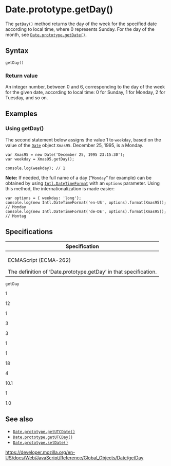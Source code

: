 Date.prototype.getDay()
=======================

The `getDay()` method returns the day of the week for the specified date according to local time, where 0 represents Sunday. For the day of the month, see [`Date.prototype.getDate()`](getdate).

Syntax
------

    getDay()

### Return value

An integer number, between 0 and 6, corresponding to the day of the week for the given date, according to local time: 0 for Sunday, 1 for Monday, 2 for Tuesday, and so on.

Examples
--------

### Using getDay()

The second statement below assigns the value 1 to `weekday`, based on the value of the [`Date`](../date) object `Xmas95`. December 25, 1995, is a Monday.

    var Xmas95 = new Date('December 25, 1995 23:15:30');
    var weekday = Xmas95.getDay();

    console.log(weekday); // 1

**Note:** If needed, the full name of a day (“`Monday`” for example) can be obtained by using [`Intl.DateTimeFormat`](../intl/datetimeformat) with an `options` parameter. Using this method, the internationalization is made easier:

    var options = { weekday: 'long'};
    console.log(new Intl.DateTimeFormat('en-US', options).format(Xmas95));
    // Monday
    console.log(new Intl.DateTimeFormat('de-DE', options).format(Xmas95));
    // Montag

Specifications
--------------

<table><colgroup><col style="width: 100%" /></colgroup><thead><tr class="header"><th>Specification</th></tr></thead><tbody><tr class="odd"><td><p>ECMAScript (ECMA-262)<br />
</p><span class="small">The definition of ‘Date.prototype.getDay’ in that specification.</span></td></tr></tbody></table>

`getDay`

1

12

1

3

3

1

1

18

4

10.1

1

1.0

See also
--------

-   [`Date.prototype.getUTCDate()`](getutcdate)
-   [`Date.prototype.getUTCDay()`](getutcday)
-   [`Date.prototype.setDate()`](setdate)

<a href="https://developer.mozilla.org/en-US/docs/Web/JavaScript/Reference/Global_Objects/Date/getDay" class="_attribution-link">https://developer.mozilla.org/en-US/docs/Web/JavaScript/Reference/Global_Objects/Date/getDay</a>
